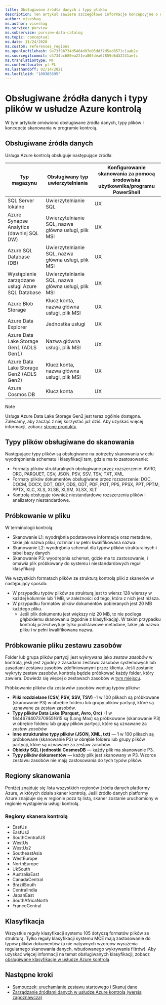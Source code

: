 ```yaml
---
title: Obsługiwane źródła danych i typy plików
description: Ten artykuł zawiera szczegółowe informacje koncepcyjne o obsługiwanych źródłach danych i typach plików w programie kontrolą.
author: viseshag
ms.author: viseshag
ms.service: purview
ms.subservice: purview-data-catalog
ms.topic: conceptual
ms.date: 11/24/2020
ms.custom: references_regions
ms.openlocfilehash: 9a73f9b734d5404d07e05dd37d5ad8571c1aab2e
ms.sourcegitcommit: d4734bc680ea221ea80fdea67859d6d32241aefc
ms.translationtype: MT
ms.contentlocale: pl-PL
ms.lasthandoff: 02/14/2021
ms.locfileid: "100383895"
---
```

# <a name="supported-data-sources-and-file-types-in-azure-purview"></a>Obsługiwane źródła danych i typy plików w usłudze Azure kontrolą

W tym artykule omówiono obsługiwane źródła danych, typy plików i koncepcje skanowania w programie kontrolą.

## <a name="supported-data-sources"></a>Obsługiwane źródła danych

Usługa Azure kontrolą obsługuje następujące źródła:

| Typ magazynu | Obsługiwany typ uwierzytelniania | Konfigurowanie skanowania za pomocą środowiska użytkownika/programu PowerShell |
| ---------- | ------------------- | ------------------------------ |
| SQL Server lokalne                   | Uwierzytelnianie SQL                        | UX                                |
| Azure Synapse Analytics (dawniej SQL DW)            | Uwierzytelnianie SQL, nazwa główna usługi, plik MSI               | UX                             |
| Azure SQL Database (DB)                  | Uwierzytelnianie SQL, nazwa główna usługi, plik MSI               | UX |
| Wystąpienie zarządzane usługi Azure SQL Database      | Uwierzytelnianie SQL, nazwa główna usługi, plik MSI               | UX    |
| Azure Blob Storage                       | Klucz konta, nazwa główna usługi, plik MSI | UX            |
| Azure Data Explorer                      | Jednostka usługi                              | UX            |
| Azure Data Lake Storage Gen1 (ADLS Gen1) | Nazwa główna usługi, plik MSI                              | UX            |
| Azure Data Lake Storage Gen2 (ADLS Gen2) | Klucz konta, nazwa główna usługi, plik MSI            | UX            |
| Azure Cosmos DB                          | Klucz konta                                    | UX            |


> [!Note]
> Usługa Azure Data Lake Storage Gen2 jest teraz ogólnie dostępna. Zalecamy, aby zacząć z niej korzystać już dziś. Aby uzyskać więcej informacji, zobacz [stronę produktu](https://azure.microsoft.com/en-us/services/storage/data-lake-storage/).

## <a name="file-types-supported-for-scanning"></a>Typy plików obsługiwane do skanowania

Następujące typy plików są obsługiwane na potrzeby skanowania w celu wyodrębnienia schematu i klasyfikacji tam, gdzie ma to zastosowanie:

- Formaty plików strukturalnych obsługiwane przez rozszerzenie: AVRO, ORC, PARQUET, CSV, JSON, PSV, SSV, TSV, TXT, XML
- Formaty plików dokumentów obsługiwane przez rozszerzenie: DOC, DOCM, DOCX, DOT, ODP, ODS, ODT, PDF, POT, PPS, PPSX, PPT, PPTM, PPTX, XLC, XLS, XLSB, XLSM, XLSX, XLT
- Kontrolą obsługuje również niestandardowe rozszerzenia plików i analizatory niestandardowe.

## <a name="sampling-within-a-file"></a>Próbkowanie w pliku

W terminologii kontrolą
- Skanowanie L1: wyodrębnia podstawowe informacje oraz metadane, takie jak nazwa pliku, rozmiar i w pełni kwalifikowana nazwa
- Skanowanie L2: wyodrębnia schemat dla typów plików strukturalnych i tabel bazy danych
- Skanowanie P3: wyodrębnia schemat, gdzie ma to zastosowanie, i omawia plik próbkowany do systemu i niestandardowych reguł klasyfikacji

We wszystkich formatach plików ze strukturą kontrolą pliki z skanerów w następujący sposób:

- W przypadku typów plików ze strukturą jest to wiersz 128 wierszy w każdej kolumnie lub 1 MB, w zależności od tego, która z nich jest niższa.
- W przypadku formatów plików dokumentów pobieranych jest 20 MB każdego pliku.
    - Jeśli plik dokumentu jest większy niż 20 MB, to nie podlega głębokiemu skanowaniu (zgodnie z klasyfikacją). W takim przypadku kontrolą przechwytuje tylko podstawowe metadane, takie jak nazwa pliku i w pełni kwalifikowana nazwa.

## <a name="resource-set-file-sampling"></a>Próbkowanie pliku zestawu zasobów

Folder lub grupa plików partycji jest wykrywana jako *zestaw zasobów* w kontrolą, jeśli jest zgodny z zasadami zestawu zasobów systemowych lub zasadami zestawu zasobów zdefiniowanymi przez klienta. Jeśli zostanie wykryty zestaw zasobów, kontrolą będzie próbkować każdy folder, który zawiera. Dowiedz się więcej o zestawach zasobów w [tym miejscu](concept-resource-sets.md).

Próbkowanie plików dla zestawów zasobów według typów plików:

- **Pliki rozdzielane (CSV, PSV, SSV, TSV)** -1 w 100 plikach są próbkowane (skanowanie P3) w obrębie folderu lub grupy plików partycji, które są uznawane za zestaw zasobów.
- **Typy plików Data Lake (Parquet, Avro, Orc)** -1 w 18446744073709551615 są (Long Max) są próbkowane (skanowanie P3) w obrębie folderu lub grupy plików partycji, które są uznawane za *zestaw zasobów*
- **Inne strukturalne typy plików (JSON, XML, txt)** — 1 w 100 plikach są próbkowane (skanowanie P3) w obrębie folderu lub grupy plików partycji, które są uznawane za zestaw zasobów.
- **Obiekty SQL i jednostki CosmosDB** — każdy plik ma skanowanie P3.
- **Typy plików dokumentów** — każdy plik jest skanowany w P3. Wzorce zestawu zasobów nie mają zastosowania do tych typów plików.

## <a name="scan-regions"></a>Regiony skanowania
Poniżej znajduje się lista wszystkich regionów źródła danych platformy Azure, w których działa skaner kontrolą. Jeśli źródło danych platformy Azure znajduje się w regionie poza tą listą, skaner zostanie uruchomiony w regionie wystąpienia usługi kontrolą.
 
### <a name="purview-scanner-regions"></a>Regiony skanera kontrolą

- EastUs
- EastUs2 
- SouthCentralUS
- WestUs
- WestUs2
- SoutheastAsia
- WestEurope
- NorthEurope
- UkSouth
- AustraliaEast
- CanadaCentral
- BrazilSouth
- CentralIndia
- JapanEast
- SouthAfricaNorth
- FranceCentral

## <a name="classification"></a>Klasyfikacja

Wszystkie reguły klasyfikacji systemu 105 dotyczą formatów plików ze strukturą. Tylko reguły klasyfikacji systemu MCE mają zastosowanie do typów plików dokumentów (a nie natywnych wzorców wyrażenia regularnego skanowania danych, wbudowanego wykrywania filtrów). Aby uzyskać więcej informacji na temat obsługiwanych klasyfikacji, zobacz [obsługiwane klasyfikacje w usłudze Azure kontrolą](supported-classifications.md).

## <a name="next-steps"></a>Następne kroki

- [Samouczek: uruchamianie zestawu startowego i Skanuj dane](tutorial-scan-data.md)
- [Zarządzanie źródłami danych w usłudze Azure kontrolą (wersja zapoznawcza)](manage-data-sources.md)